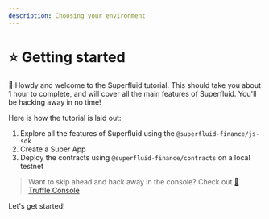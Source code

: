 ```yaml
---
description: Choosing your environment
---
```


# ⭐ Getting started

👋 Howdy and welcome to the Superfluid tutorial. This should take you about 1 hour to complete, and will cover all the main features of Superfluid. You'll be hacking away in no time! 

Here is how the tutorial is laid out:

1. Explore all the features of Superfluid using the `@superfluid-finance/js-sdk` 
2. Create a Super App
3. Deploy the contracts using `@superfluid-finance/contracts` on a local testnet

> Want to skip ahead and hack away in the console? Check out [🍫 Truffle Console](../docs/setup-truffle-console.md)

Let's get started!

